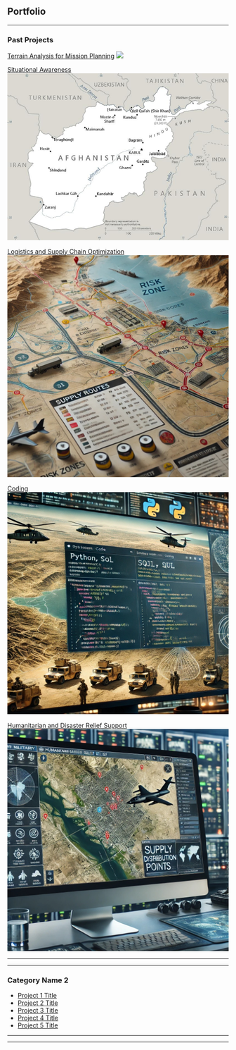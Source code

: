 ## Portfolio

---

### Past Projects

[Terrain Analysis for Mission Planning](images/Layout1.jpg)
<img src="images/Layout1.jpg?raw=true"/>

[Situational Awareness]([https://www.cia.gov/the-world-factbook/countries/afghanistan/)
<img src="images/AF-map.jpg?raw=true"/>

[Logistics and Supply Chain Optimization](/sample_page)
<img src="images/Logistics.jpg?raw=true"/>

[Coding](/sample_page)
<img src="images/Coding.jpg?raw=true"/>

[Humanitarian and Disaster Relief Support](/sample_page)
<img src="images/HADR.jpg?raw=true"/>

---

---

### Category Name 2

- [Project 1 Title](http://example.com/)
- [Project 2 Title](http://example.com/)
- [Project 3 Title](http://example.com/)
- [Project 4 Title](http://example.com/)
- [Project 5 Title](http://example.com/)

---




---
